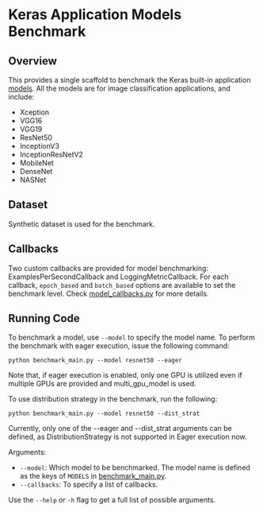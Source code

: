 # Keras Application Models Benchmark
## Overview
This provides a single scaffold to benchmark the Keras built-in application [models](https://keras.io/applications/). All the models are for image classification applications, and include:

 - Xception
 - VGG16
 - VGG19
 - ResNet50
 - InceptionV3
 - InceptionResNetV2
 - MobileNet
 - DenseNet
 - NASNet

## Dataset
Synthetic dataset is used for the benchmark.

## Callbacks
Two custom callbacks are provided for model benchmarking: ExamplesPerSecondCallback and LoggingMetricCallback. For each callback, `epoch_based` and `batch_based` options are available to set the benchmark level. Check [model_callbacks.py](model_callbacks.py) for more details.

## Running Code
To benchmark a model, use `--model` to specify the model name. To perform the benchmark with eager execution, issue the following command:
```
python benchmark_main.py --model resnet50 --eager
```
Note that, if eager execution is enabled, only one GPU is utilized even if multiple GPUs are provided and multi_gpu_model is used.


To use distribution strategy in the benchmark, run the following:
```
python benchmark_main.py --model resnet50 --dist_strat
```
Currently, only one of the --eager and --dist_strat arguments can be defined, as DistributionStrategy is not supported in Eager execution now.

Arguments:
  * `--model`: Which model to be benchmarked. The model name is defined as the keys of `MODELS` in [benchmark_main.py](benchmark_main.py).
  * `--callbacks`: To specify a list of callbacks.

Use the `--help` or `-h` flag to get a full list of possible arguments.
